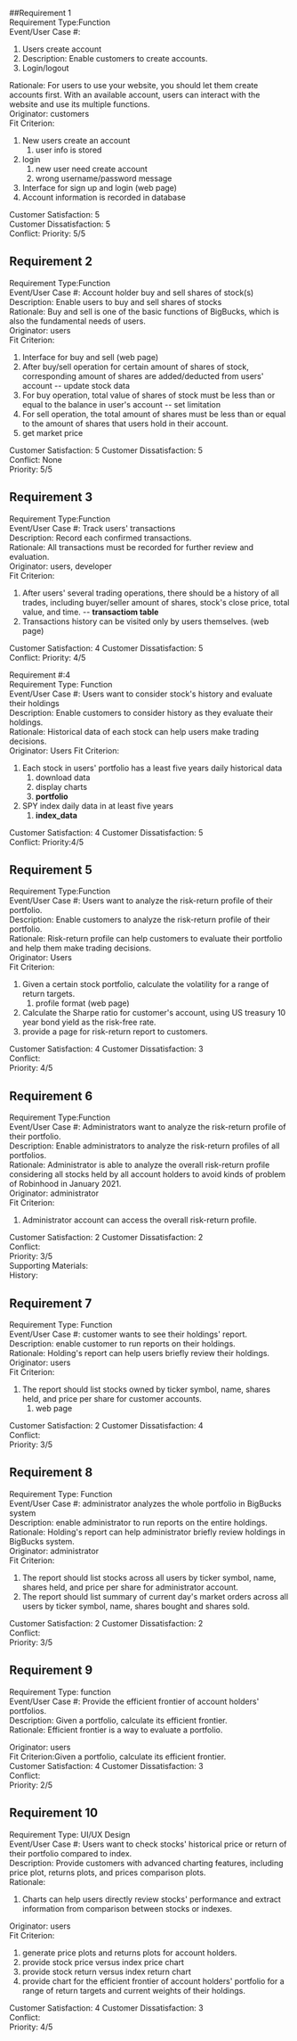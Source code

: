 ##Requirement 1    
Requirement Type:Function        
Event/User Case #:
1. Users create account
2. Description: Enable customers to create accounts.
3. Login/logout

Rationale: For users to use your website, you should let them create accounts first. With an available account, users can interact with the website and use its multiple functions.  
Originator: customers  
Fit Criterion:
1. New users create an account
   1. user info is stored
2. login
   1. new user need create account
   2. wrong username/password message
3. Interface for sign up and login (web page)
4. Account information is recorded in database

Customer Satisfaction: 5  
Customer Dissatisfaction:  5     
Conflict:
Priority: 5/5    

## Requirement 2     
Requirement Type:Function  
Event/User Case #: Account holder buy and sell shares of stock(s)  
Description: Enable users to buy and sell shares of stocks  
Rationale: Buy and sell is one of the basic functions of BigBucks, which is also the fundamental needs of users.  
Originator: users  
Fit Criterion:
1. Interface for buy and sell (web page)
2. After buy/sell operation for certain amount of shares of stock, corresponding amount of shares are added/deducted from users' account -- update stock data
3. For buy operation, total value of shares of stock must be less than or equal to the balance in user's account -- set limitation
4. For sell operation, the total amount of shares must be less than or equal to the amount of shares that users hold in their account.  
5. get market price   

Customer Satisfaction: 5     Customer Dissatisfaction: 5  
Conflict: None  
Priority: 5/5  

## Requirement 3  
Requirement Type:Function      
Event/User Case #: Track users' transactions  
Description: Record each confirmed transactions.  
Rationale: All transactions must be recorded for further review and evaluation.  
Originator: users, developer  
Fit Criterion:
1. After users' several trading operations, there should be a history of all trades, including buyer/seller amount of shares, stock's close price, total value, and time. -- **transactiom table**
2. Transactions history can be visited only by users themselves.  (web page)

Customer Satisfaction: 4   Customer Dissatisfaction:  5  
Conflict:
Priority: 4/5  

Requirement #:4  
Requirement Type: Function  
Event/User Case #: Users want to consider stock's history and evaluate their holdings   
Description: Enable customers to consider history as they evaluate their holdings.  
Rationale: Historical data of each stock can help users make trading decisions.  
Originator: Users
Fit Criterion:
1. Each stock in users' portfolio has a least five years daily historical data
   1. download data
   2. display charts
   3. **portfolio**
2. SPY index daily data in at least five years
   1. **index_data**

Customer Satisfaction: 4    Customer Dissatisfaction: 5  
Conflict:
Priority:4/5

## Requirement 5  
Requirement Type:Function        
Event/User Case #: Users want to analyze the risk-return profile of their portfolio.  
Description: Enable customers to analyze the risk-return profile of their portfolio.  
Rationale: Risk-return profile can help customers to evaluate their portfolio and help them make trading decisions.  
Originator: Users  
Fit Criterion:
1. Given a certain stock portfolio, calculate the volatility for a range of return targets. 
   1. profile format (web page)
2. Calculate the Sharpe ratio for customer's account, using US treasury 10 year bond yield as the risk-free rate.
3. provide a page for risk-return report to customers.

Customer Satisfaction: 4     Customer Dissatisfaction: 3    
Conflict:  
Priority: 4/5  

## Requirement 6  
Requirement Type:Function        
Event/User Case #: Administrators want to analyze the risk-return profile of their portfolio.  
Description: Enable administrators to analyze the risk-return profiles of all portfolios.  
Rationale: Administrator is able to analyze the overall risk-return profile considering all stocks held by all account holders to avoid kinds of problem of Robinhood in January 2021.   
Originator: administrator  
Fit Criterion:
1. Administrator account can access the overall risk-return profile.

Customer Satisfaction: 2     Customer Dissatisfaction: 2    
Conflict:  
Priority: 3/5  
Supporting Materials:  
History:

## Requirement 7  
Requirement Type: Function     
Event/User Case #: customer wants to see their holdings' report.  
Description: enable customer to run reports on their holdings.  
Rationale: Holding's report can help users briefly review their holdings.  
Originator: users  
Fit Criterion:
1. The report should list stocks owned by ticker symbol, name, shares held, and price per share for customer accounts. 
   1. web page

Customer Satisfaction: 2     Customer Dissatisfaction: 4   
Conflict:  
Priority: 3/5    

## Requirement 8  
Requirement Type: Function     
Event/User Case #: administrator analyzes the whole portfolio in BigBucks system  
Description: enable administrator to run reports on the entire holdings.  
Rationale: Holding's report can help administrator briefly review holdings in BigBucks system.  
Originator: administrator  
Fit Criterion:
1. The report should list stocks across all users by ticker symbol, name, shares held, and price per share for administrator account.  
2. The report should list summary of current day's market orders across all users by ticker symbol, name, shares bought and shares sold.  

Customer Satisfaction: 2     Customer Dissatisfaction: 2   
Conflict:  
Priority: 3/5    

## Requirement 9  
Requirement Type: function       
Event/User Case #: Provide the efficient frontier of account holders' portfolios.  
Description: Given a portfolio, calculate its efficient frontier.  
Rationale: Efficient frontier is a way to evaluate a portfolio.

Originator: users  
Fit Criterion:Given a portfolio, calculate its efficient frontier.  
Customer Satisfaction: 4     Customer Dissatisfaction: 3  
Conflict:  
Priority: 2/5  

## Requirement 10  
Requirement Type: UI/UX Design     
Event/User Case #: Users want to check stocks' historical price or return of their portfolio compared to index.  
Description: Provide customers with advanced charting features, including price plot, returns plots, and prices comparison plots.  
Rationale:
1. Charts can help users directly review stocks' performance and extract information from comparison between stocks or indexes.  

Originator: users  
Fit Criterion:
1. generate price plots and returns plots for account holders.
2. provide stock price versus index price chart
3. provide stock return versus index return chart
4. provide chart for the efficient frontier of account holders' portfolio for a range of return targets and current weights of their holdings.

Customer Satisfaction: 4     Customer Dissatisfaction: 3  
Conflict:  
Priority: 4/5  
